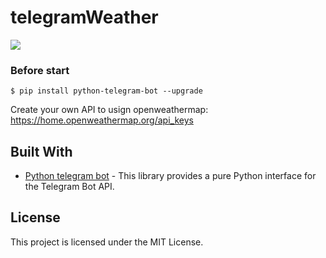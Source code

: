 # telegramWeather


![](recording.gif)



### Before start
```
$ pip install python-telegram-bot --upgrade
```
Create your own API to usign openweathermap: https://home.openweathermap.org/api_keys


## Built With

* [Python telegram bot](https://github.com/python-telegram-bot) - This library provides a pure Python interface for the Telegram Bot API.



## License

This project is licensed under the MIT License.


